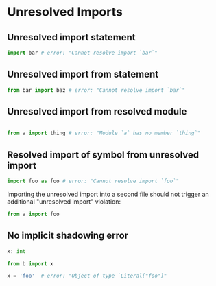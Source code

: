 # Unresolved Imports

## Unresolved import statement

```py
import bar # error: "Cannot resolve import `bar`"
```

## Unresolved import from statement

```py
from bar import baz # error: "Cannot resolve import `bar`"
```

## Unresolved import from resolved module

```py path=a.py
```

```py
from a import thing # error: "Module `a` has no member `thing`"
```

## Resolved import of symbol from unresolved import

```py path=a.py
import foo as foo # error: "Cannot resolve import `foo`"
```

Importing the unresolved import into a second file should not trigger an additional "unresolved
import" violation:

```py
from a import foo
```

## No implicit shadowing error

```py path=b.py
x: int
```

```py
from b import x

x = 'foo'  # error: "Object of type `Literal["foo"]"
```
